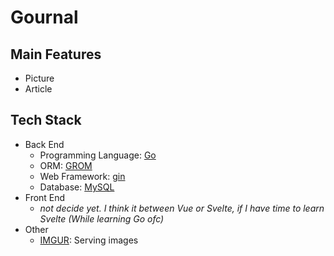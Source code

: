 # Gournal


## Main Features
* Picture
* Article

## Tech Stack
* Back End
  * Programming Language: [Go](https://golang.org/)
  * ORM: [GROM](https://gin-gonic.com/)
  * Web Framework: [gin](https://gin-gonic.com/)
  * Database: [MySQL](https://www.mysql.com/)
* Front End
  * _not decide yet. I think it between Vue or Svelte, if I have time to learn Svelte (While learning Go ofc)_
* Other
  * [IMGUR](https://imgur.com/): Serving images

